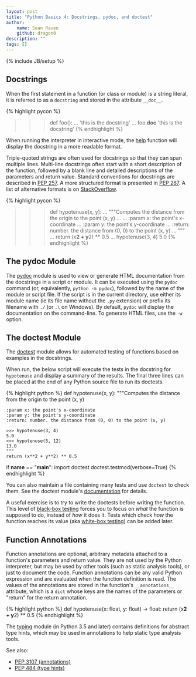 ```yaml
---
layout: post
title: "Python Basics 4: Docstrings, pydoc, and doctest"
author:
    name: Sean Raven
    github: dragon0
description: ""
tags: []
---
```

{% include JB/setup %}

## Docstrings

When the first statement in a function (or class or module) is a string literal,
it is referred to as a `docstring` and stored in the attribute `__doc__`.

{% highlight pycon %}
>>> def foo():
...     'this is the docstring'
... 
>>> foo.__doc__
'this is the docstring'
{% endhighlight %}

When running the interpreter in interactive mode, the
[help](https://docs.python.org/3/library/functions.html#help) function will
display the docstring in a more readable format.

Triple-quoted strings are often used for docstrings so that they can span
multiple lines.
Multi-line docstrings often start with a short description of the function,
followed by a blank line and detailed descriptions of the parameters and return
value.
Standard conventions for docstrings are described in
[PEP 257](https://www.python.org/dev/peps/pep-0257/).
A more structured format is presented in
[PEP 287](https://www.python.org/dev/peps/pep-0287/).
A list of alternative formats is on
[StackOverflow](http://stackoverflow.com/a/24385103).

{% highlight pycon %}
>>> def hypotenuse(x, y):
...     """Computes the distance from the origin to the point (x, y)
... 
...     :param x: the point's x-coordinate
...     :param y: the point's y-coordinate
...     :return: number. the distance from (0, 0) to the point (x, y)
...     """
...     return (x**2 + y**2) ** 0.5
... 
>>> hypotenuse(3, 4)
5.0
{% endhighlight %}

## The pydoc Module

The [pydoc](https://docs.python.org/3/library/pydoc.html) module is used to
view or generate HTML documentation from the docstrings in a script or module.
It can be executed using the `pydoc` command (or, equivalently,
`python -m pydoc`), followed by the name of the module or script file.
If the script is in the current directory, use either its module name (ie its
file name without the `.py` extension) or prefix its filename with `./` (or `.\`
on Windows).
By default, `pydoc` will display the documentation on the command-line.
To generate HTML files, use the `-w` option.

## The doctest Module

The [doctest](https://docs.python.org/3/library/doctest.html) module allows for
automated testing of functions based on examples in the docstrings.

When run, the below script will execute the tests in the docstring for
`hypotenuse` and display a summary of the results.
The final three lines can be placed at the end of any Python source file to
run its doctests.

{% highlight python %}
def hypotenuse(x, y):
    """Computes the distance from the origin to the point (x, y)

    :param x: the point's x-coordinate
    :param y: the point's y-coordinate
    :return: number. the distance from (0, 0) to the point (x, y)

    >>> hypotenuse(3, 4)
    5.0
    >>> hypotenuse(5, 12)
    13.0
    """
    return (x**2 + y**2) ** 0.5

if __name__ == "__main__":
    import doctest
    doctest.testmod(verbose=True)
{% endhighlight %}

You can also maintain a file containing many tests and use `doctest` to check
them.
See the doctest module's
[documentation](https://docs.python.org/3/library/doctest.html) for details.

A useful exercise is to try to write the doctests before writing the function.
This level of [black-box testing](https://en.wikipedia.org/wiki/Black-box_testing)
forces you to focus on *what* the function is supposed to do, instead of *how*
it does it.
Tests which check *how* the function reaches its value
(aka [white-box testing](https://en.wikipedia.org/wiki/White-box_testing))
can be added later.

## Function Annotations

Function annotations are optional, arbitrary metadata attached to a function's
parameters and return value.
They are not used by the Python interpreter, but may be used by other tools
(such as static analysis tools), or just to document the code.
Function annotations can be any valid Python expression and are evaluated when
the function definition is read.
The values of the annotations are stored in the function's `__annotations__`
attribute, which is a `dict` whose keys are the names of the parameters or
"return" for the return annotation.

{% highlight python %}
def hypotenuse(x: float, y: float) -> float:
    return (x**2 + y**2) ** 0.5
{% endhighlight %}

The [typing](https://docs.python.org/3/library/typing.html) module (in Python
3.5 and later) contains definitions for abstract type hints, which may be
used in annotations to help static type analysis tools.

See also:

- [PEP 3107 (annotations)](https://www.python.org/dev/peps/pep-3107/)
- [PEP 484 (type hints)](https://www.python.org/dev/peps/pep-0484/)

